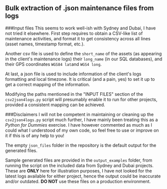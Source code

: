 ## Bulk extraction of .json maintenance files from logs


###Input files
This seems to work well-ish with Sydney and Dubai, I have not tried it elsewhere.
First step requires to obtain a CSV-like list of maintenance activities, and format
it to get consistency across all lines (asset names, timestamp format, etc.).

Another csv file is used to define the `short_name` of the assets (as appearing
in the client's maintenance logs) their `long_name` (in our SQL databases), and
their GPS coordinates `WGS84 lat`and `WGS4 long`.

At last, a json file is used to include information of the client's logs formatting
and local timezone. It is critical (and a pain, yes) to set it up to get a correct
mapping of the information.

Modifying the paths mentioned in the "INPUT FILES" section of the `csv2json4logs.py`
script will presumably enable it to run for other projects, provided a consistent
mapping can be achieved.

###Disclaimers
I will not be competent in maintaining or cleaning up the `csv2json4logs.py` script
much further, I have mainly been treating this as a *Python for Dummies* exercise.
I have however commented as much as I could what I understood of my own code, so
feel free to use or improve on it if this is of any help to you!

The empty `json_files` folder in the repository is the default output for the generated
files. 

Sample generated files are provided in the `output_examples` folder, from
running the script on the included data from Sydney and Dubai projects. These are **ONLY**
here for illustration purposes, I have not looked for the latest logs available for
either project, hence the output could be inaccurate and/or outdated. **DO NOT** use
these files on a production environment.

